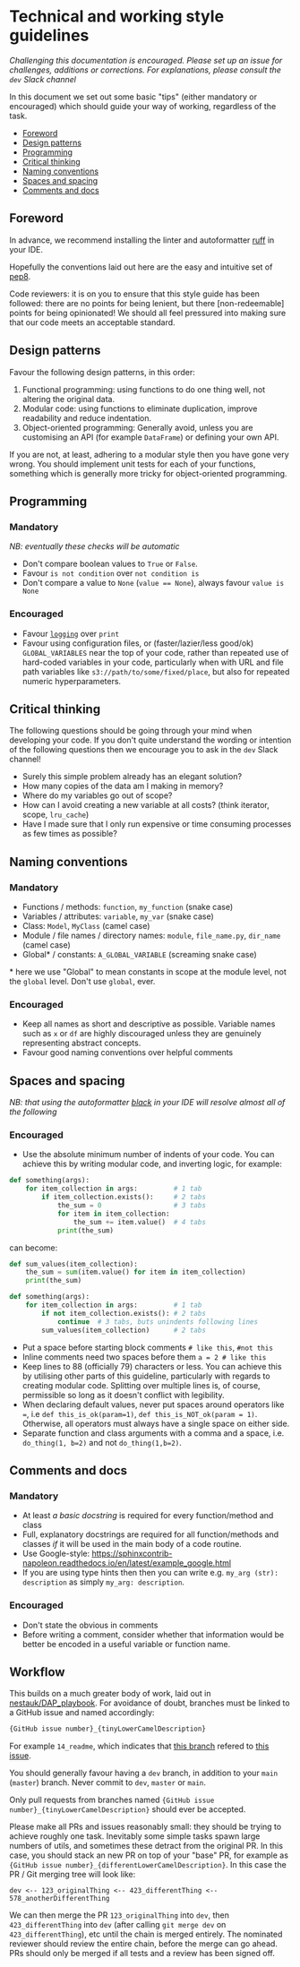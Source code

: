 # Technical and working style guidelines

_Challenging this documentation is encouraged. Please set up an issue for challenges, additions or corrections. For explanations, please consult the `dev` Slack channel_

In this document we set out some basic "tips" (either mandatory or encouraged) which should guide your way of working, regardless of the task.

- [Foreword](#foreword)
- [Design patterns](#design-patterns)
- [Programming](#programming)
- [Critical thinking](#critical-thinking)
- [Naming conventions](#naming-conventions)
- [Spaces and spacing](#spaces-and-spacing)
- [Comments and docs](#comments-and-docs)

## Foreword

In advance, we recommend installing the linter and autoformatter [ruff](https://pypi.org/project/ruff/) in your IDE.

Hopefully the conventions laid out here are the easy and intuitive set of [pep8](https://www.python.org/dev/peps/pep-0008/).

Code reviewers: it is on you to ensure that this style guide has been followed: there are no points for being lenient, but there [non-redeemable] points for being opinionated! We should all feel pressured into making sure that our code meets an acceptable standard.

## Design patterns

Favour the following design patterns, in this order:

1. Functional programming: using functions to do one thing well, not altering the original data.
2. Modular code: using functions to eliminate duplication, improve readability and reduce indentation.
3. Object-oriented programming: Generally avoid, unless you are customising an API (for example `DataFrame`) or defining your own API.

If you are not, at least, adhering to a modular style then you have gone very wrong.
You should implement unit tests for each of your functions, something which is generally more tricky for object-oriented programming.

## Programming

### Mandatory

_NB: eventually these checks will be automatic_

- Don't compare boolean values to `True` or `False`.
- Favour `is not condition` over `not condition is`
- Don't compare a value to `None` (`value == None`), always favour `value is None`

### Encouraged

- Favour [`logging`](https://docs.python.org/3/howto/logging.html) over `print`
- Favour using configuration files, or (faster/lazier/less good/ok) `GLOBAL_VARIABLES` near the top of your code, rather than repeated use of hard-coded variables in your code, particularly when with URL and file path variables like `s3://path/to/some/fixed/place`, but also for repeated numeric hyperparameters.

## Critical thinking

The following questions should be going through your mind when developing your code. If you don't quite understand the wording or intention of the following questions then we encourage you to ask in the `dev` Slack channel!

- Surely this simple problem already has an elegant solution?
- How many copies of the data am I making in memory?
- Where do my variables go out of scope?
- How can I avoid creating a new variable at all costs? (think iterator, scope, `lru_cache`)
- Have I made sure that I only run expensive or time consuming processes as few times as possible?

## Naming conventions

### Mandatory

- Functions / methods: `function`, `my_function` (snake case)
- Variables / attributes: `variable`, `my_var` (snake case)
- Class: `Model`, `MyClass` (camel case)
- Module / file names / directory names: `module`, `file_name.py`, `dir_name` (camel case)
- Global\* / constants: `A_GLOBAL_VARIABLE` (screaming snake case)

\* here we use "Global" to mean constants in scope at the module level, not the `global` level. Don't use `global`, ever.

### Encouraged

- Keep all names as short and descriptive as possible. Variable names such as `x` or `df` are highly discouraged unless they are genuinely representing abstract concepts.
- Favour good naming conventions over helpful comments

## Spaces and spacing

_NB: that using the autoformatter [black](https://pypi.org/project/black/) in your IDE will resolve almost all of the following_

### Encouraged

- Use the absolute minimum number of indents of your code. You can achieve this by writing modular code, and inverting logic, for example:

```python
def something(args):
    for item_collection in args:         # 1 tab
        if item_collection.exists():     # 2 tabs
            the_sum = 0                  # 3 tabs
            for item in item_collection:
                the_sum += item.value()  # 4 tabs
            print(the_sum)
```

can become:

```python
def sum_values(item_collection):
    the_sum = sum(item.value() for item in item_collection)
    print(the_sum)

def something(args):
    for item_collection in args:         # 1 tab
        if not item_collection.exists(): # 2 tabs
            continue  # 3 tabs, buts unindents following lines
        sum_values(item_collection)      # 2 tabs
```

- Put a space before starting block comments `# like this`, `#not this`
- Inline comments need two spaces before them `a = 2 # like this`
- Keep lines to 88 (officially 79) characters or less. You can achieve this by utilising other parts of this guideline, particularly with regards to creating modular code. Splitting over multiple lines is, of course, permissible so long as it doesn't conflict with legibility.
- When declaring default values, never put spaces around operators like `=`, i.e `def this_is_ok(param=1)`, `def this_is_NOT_ok(param = 1)`. Otherwise, all operators must always have a single space on either side.
- Separate function and class arguments with a comma and a space, i.e. `do_thing(1, b=2)` and not `do_thing(1,b=2)`.

## Comments and docs

### Mandatory

- At least _a basic docstring_ is required for every function/method and class
- Full, explanatory docstrings are required for all function/methods and classes _if_ it will be used in the main body of a code routine.
- Use Google-style: https://sphinxcontrib-napoleon.readthedocs.io/en/latest/example_google.html
- If you are using type hints then then you can write e.g. `my_arg (str): description` as simply `my_arg: description`.

### Encouraged

- Don't state the obvious in comments
- Before writing a comment, consider whether that information would be better be encoded in a useful variable or function name.

## Workflow

This builds on a much greater body of work, laid out in [nestauk/DAP_playbook](https://github.com/nestauk/DAP_playbook/tree/dev/github). For avoidance of doubt, branches must be linked to a GitHub issue and named accordingly:

```bash
{GitHub issue number}_{tinyLowerCamelDescription}
```

For example `14_readme`, which indicates that [this branch](https://github.com/nestauk/ojd_daps/pull/24) refered to [this issue](https://github.com/nestauk/ojd_daps/issues/14).

You should generally favour having a `dev` branch, in addition to your `main` (`master`) branch. Never commit to `dev`, `master` or `main`.

Only pull requests from branches named `{GitHub issue number}_{tinyLowerCamelDescription}` should ever be accepted.

Please make all PRs and issues reasonably small: they should be trying to achieve roughly one task. Inevitably some simple tasks spawn large numbers of utils, and sometimes these detract from the original PR. In this case, you should stack an new PR on top of your "base" PR, for example as `{GitHub issue number}_{differentLowerCamelDescription}`. In this case the PR / Git merging tree will look like:

    dev <-- 123_originalThing <-- 423_differentThing <-- 578_anotherDifferentThing

We can then merge the PR `123_originalThing` into `dev`, then `423_differentThing` into `dev` (after calling `git merge dev` on `423_differentThing`), etc until the chain is merged entirely. The nominated reviewer should review the entire chain, before the merge can go ahead. PRs should only be merged if all tests and a review has been signed off.

